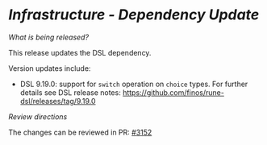 # _Infrastructure - Dependency Update_

_What is being released?_

This release updates the DSL dependency.

Version updates include:
- DSL 9.19.0: support for `switch` operation on `choice` types. For further details see DSL release notes: https://github.com/finos/rune-dsl/releases/tag/9.19.0

_Review directions_

The changes can be reviewed in PR: [#3152](https://github.com/finos/common-domain-model/pull/3152)
